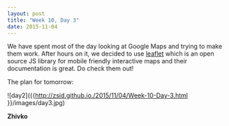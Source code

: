 ```yaml
---
layout: post
title: "Week 10, Day 3"
date: 2015-11-04
---
```

We have spent most of the day looking at Google Maps and trying to make them work. After hours on it, we decided to use [leaflet](http://leafletjs.com/) which is an open source JS library for mobile friendly interactive maps and their documentation is great. Do check them out!

The plan for tomorrow:

![day2]({{http://zsid.github.io./2015/11/04/Week-10-Day-3.html }}/images/day3.jpg)

__Zhivko__
